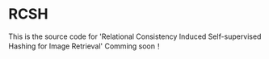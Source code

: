 # RCSH
This is the source code for 'Relational Consistency Induced Self-supervised Hashing for Image Retrieval'
Comming soon！
